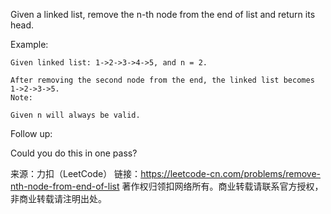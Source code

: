 Given a linked list, remove the n-th node from the end of list and return its head.

Example:

    Given linked list: 1->2->3->4->5, and n = 2.

    After removing the second node from the end, the linked list becomes 1->2->3->5.
    Note:

    Given n will always be valid.

Follow up:

Could you do this in one pass?



来源：力扣（LeetCode）
链接：https://leetcode-cn.com/problems/remove-nth-node-from-end-of-list
著作权归领扣网络所有。商业转载请联系官方授权，非商业转载请注明出处。
